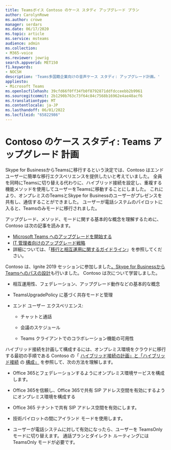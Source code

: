 ```yaml
---
title: Teamsボイス Contoso のケース スタディ アップグレード プラン
author: CarolynRowe
ms.author: crowe
manager: serdars
ms.date: 06/17/2020
ms.topic: article
ms.service: msteams
audience: admin
ms.collection:
- M365-voice
ms.reviewer: jowrig
search.appverid: MET150
f1.keywords:
- NOCSH
description: 'Teams多国籍企業向けの音声ケース スタディ: アップグレード計画。'
appliesto:
- Microsoft Teams
ms.openlocfilehash: 39cfd66f0ff34fb0f8792871ddfdcceebb2b9961
ms.sourcegitcommit: 2b1290b763c73f64c84c7568b16962e4ae48acf6
ms.translationtype: MT
ms.contentlocale: ja-JP
ms.lasthandoff: 06/01/2022
ms.locfileid: "65822986"
---
```

# <a name="contoso-case-study-teams-upgrade-plan"></a>Contoso のケース スタディ: Teams アップグレード 計画

Skype for BusinessからTeamsに移行するという決定では、Contoso はエンド ユーザーに簡単な移行エクスペリエンスを提供したいと考えていました。 全員を同時にTeamsに切り替える代わりに、ハイブリッド接続を設定し、重複する機能メソッドを使用してユーザーをTeamsに移動することにしました。 これにより、オンプレミスのTeamsとSkype for Businessのユーザーがプレゼンスを共有し、通信することができました。 ユーザーが電話システムのパイロットに入ると、Teamsのみモードに移行されました。

アップグレード、メソッド、モードに関する基本的な概念を理解するために、Contoso は次の記事を読みます。

- [Microsoft Teams へのアップグレードを開始する](upgrade-start-here.md)
- [IT 管​​理者向けのアップグレード戦略](upgrade-to-teams-on-prem-implement.md) 
- 詳細については、「[移行と相互運用に関するガイドライン](migration-interop-guidance-for-teams-with-skype.md)」を参照してください。
 
Contoso は、Ignite 2019 セッションに参加しました[。Skype for BusinessからTeamsへのパスの設計](https://myignite.microsoft.com/archives/IG20-OD251)も行いました。 Contoso は次について学習しました。

- 相互運用性、フェデレーション、アップグレード動作などの基本的な概念 

- TeamsUpgradePolicy に基づく共存モードと管理 

- エンド ユーザー エクスペリエンス: 

  - チャットと通話 

  - 会議のスケジュール 

  - Teams クライアントでのコラボレーション機能の可用性 

ハイブリッド接続を計画して構成するには、オンプレミス環境をクラウドに移行する最初の手順である Contoso の「 [ハイブリッド接続の計画」と「ハイブリッド接続](/SkypeForBusiness/hybrid/plan-hybrid-connectivity) の [構成」](/SkypeForBusiness/hybrid/configure-hybrid-connectivity) を参照して、次の方法を理解します。 

  - Office 365とフェデレーションするようにオンプレミス環境サービスを構成します。 

  - Office 365を信頼し、Office 365で共有 SIP アドレス空間を有効にするようにオンプレミス環境を構成する 

  - Office 365 テナントで共有 SIP アドレス空間を有効にします。

  - 技術パイロットの間にアイランド モードを使用します。

  - ユーザーが電話システムに対して有効になったら、ユーザーを TeamsOnly モードに切り替えます。 通話プランとダイレクト ルーティングには TeamsOnly モードが必要です。
